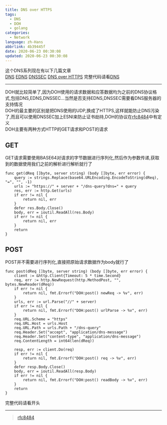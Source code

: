 ```yaml
---
title: DNS over HTTPS
tags:
  - DNS
  - DOH
  - golang
categories:
  - Network
language: zh-Hans
abbrlink: 4b39445f
date: 2020-06-23 00:30:08
updated: 2020-06-23 00:30:08
---
```

这个DNS系列现在有以下几篇文章  
[DNS](/posts/f05986bf/)  [EDNS](/posts/668530ca/) [DNSSEC](/posts/1751943e/) [DNS over HTTPS](/posts/4b39445f/) 完整代码请看[DNS](https://github.com/Asutorufa/yuhaiin/tree/master/net/dns)
***
DOH就比较简单了,因为DOH使用的请求数据和应答数据均为之前的DNS协议格式,包括DNS,EDNS,DNSSEC...当然是否支持EDNS,DNSSEC需要看DNS服务器的支持情况  
DOH的最主要的区别是把DNS使用的UDP,换成了HTTPS,这样就能防止DNS污染了,而且可以使用DNSSEC加上ESNI来防止证书劫持,DOH的协议在[rfc8484](https://tools.ietf.org/html/rfc8484)中有定义  
DOH主要有两种方式HTTP的GET请求和POST的请求

## GET

GET请求需要使用BASE64对请求的字节数据进行序列化,然后作为参数传递,获取到的数据使用我们之前的解析进行解析就行了

```golang
func get(dReq []byte, server string) (body []byte, err error) {
	query := strings.Replace(base64.URLEncoding.EncodeToString(dReq), "=", "", -1)
	urls := "https://" + server + "/dns-query?dns=" + query
	res, err := http.Get(urls)
	if err != nil {
		return nil, err
	}
	defer res.Body.Close()
	body, err = ioutil.ReadAll(res.Body)
	if err != nil {
		return nil, err
	}
	return
}
```

## POST

POST并不需要进行序列化,直接把原始请求数据作为body就行了
<!--more-->
```golang
func post(dReq []byte, server string) (body []byte, err error) {
	client := &http.Client{Timeout: 5 * time.Second}
	req, err := http.NewRequest(http.MethodPost, "", bytes.NewReader(dReq))
	if err != nil {
		return nil, fmt.Errorf("DOH:post() newReq -> %v", err)
	}
	urls, err := url.Parse("//" + server)
	if err != nil {
		return nil, fmt.Errorf("DOH:post() urlParse -> %v", err)
	}
	req.URL.Scheme = "https"
	req.URL.Host = urls.Host
	req.URL.Path = urls.Path + "/dns-query"
	req.Header.Set("accept", "application/dns-message")
	req.Header.Set("content-type", "application/dns-message")
	req.ContentLength = int64(len(dReq))

	resp, err := client.Do(req)
	if err != nil {
		return nil, fmt.Errorf("DOH:post() req -> %v", err)
	}
	defer resp.Body.Close()
	body, err = ioutil.ReadAll(resp.Body)
	if err != nil {
		return nil, fmt.Errorf("DOH:post() readBody -> %v", err)
	}
	return
}
```

完整代码请看开头

***
>[rfc8484](https://tools.ietf.org/html/rfc8484)